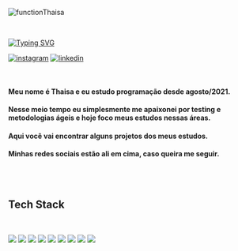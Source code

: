 ![functionThaisa](https://user-images.githubusercontent.com/89106662/182775364-fc55bd19-719f-49e6-8555-683f3049bf9d.jpg)

<br>

[![Typing SVG](https://readme-typing-svg.herokuapp.com?color=e765ac&center=false&lines=Oii!+Bem-vindo+ao+meu+github!+%E2%99%A5)](https://git.io/typing-svg)

[![instagram](https://img.shields.io/badge/Instagram-9f6ac9.svg?style=for-the-badge&logo=Instagram&logoColor=white)](https://www.instagram.com/thaisasicco) [![linkedin](https://img.shields.io/badge/LinkedIn-9f6ac9.svg?style=for-the-badge&logo=LinkedIn&logoColor=white)](https://www.linkedin.com/in/thaisasicco/) 
<br>


<br>

#### Meu nome é Thaisa e eu estudo programação desde agosto/2021.

#### Nesse meio tempo eu simplesmente me apaixonei por testing e metodologias ágeis e hoje foco meus estudos nessas áreas. 

#### Aqui você vai encontrar alguns projetos dos meus estudos.

#### Minhas redes sociais estão ali em cima, caso queira me seguir.

<br>



<br>


## Tech Stack

<br>


<img src="https://img.shields.io/badge/Java-25e05a?style=for-the-badge&logo=Java&logoColor=white" />     <img src="https://img.shields.io/badge/JavaScript-25e05a?style=for-the-badge&logo=javascript&logoColor=white" />     <img src="https://img.shields.io/badge/HTML5-25e05a?style=for-the-badge&logo=html5&logoColor=white" />     <img src="https://img.shields.io/badge/CSS3-25e05a?style=for-the-badge&logo=css3&logoColor=white" />     <img src="https://img.shields.io/badge/MySQL-25e05a?style=for-the-badge&logo=mysql&logoColor=white" />     <img src="https://img.shields.io/badge/GIT-25e05a?style=for-the-badge&logo=git&logoColor=white" />     <img src="https://img.shields.io/badge/Postman-25e05a?style=for-the-badge&logo=Postman&logoColor=white" />     <img src="https://img.shields.io/badge/Selenium-25e05a?style=for-the-badge&logo=Selenium&logoColor=white" />     <img src="https://img.shields.io/badge/Robot%20Framework-25e05a?style=for-the-badge&logo=robot-framework&logoColor=white" />



